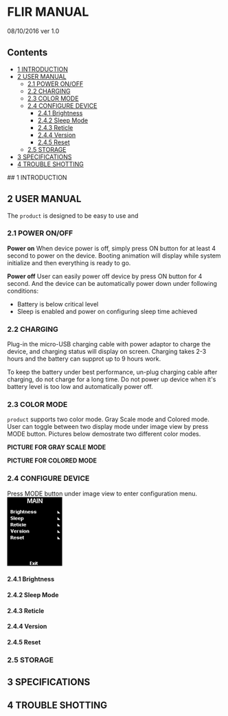 # FLIR MANUAL
08/10/2016
ver 1.0


## Contents
* [1 INTRODUCTION](#id-section1)
* [2 USER MANUAL]()
	* [2.1 POWER ON/OFF]()
	* [2.2 CHARGING]()
	* [2.3 COLOR MODE]()
	* [2.4 CONFIGURE DEVICE]()
		* [2.4.1 Brightness]()
		* [2.4.2 Sleep Mode]()
		* [2.4.3 Reticle]()
		* [2.4.4 Version]()
		* [2.4.5 Reset]()
	* [2.5 STORAGE]()
* [3 SPECIFICATIONS]()
* [4 TROUBLE SHOTTING]()

<div id='id-section1'/>
## 1 INTRODUCTION

## 2 USER MANUAL
The `product` is designed to be easy to use and

### 2.1 POWER ON/OFF
**Power on**
When device power is off, simply press ON button for at least 4 second to power on the device. Booting animation will display while system initialize and then everything is ready to go.

**Power off**
User can easily power off device by press ON button for 4 second. And the device can be automatically power down under following conditions:
* Battery is below critical level
* Sleep is enabled and power on configuring sleep time achieved

### 2.2 CHARGING
Plug-in the micro-USB charging cable with power adaptor to charge the device, and charging status will display on screen. Charging takes 2-3 hours and the battery can supprot up to 9 hours work.

To keep the battery under best performance, un-plug charging cable after charging, do not charge for a long time. Do not power up device when it's battery level is too low and automatically power off.

### 2.3 COLOR MODE
`product` supports two color mode. Gray Scale mode and Colored mode. User can toggle between two display mode under image view by press MODE button. Pictures below demostrate two different color modes.

**PICTURE FOR GRAY SCALE MODE**

**PICTURE FOR COLORED MODE**

### 2.4 CONFIGURE DEVICE
Press MODE button under image view to enter configuration menu.
![](https://github.com/uestc-maddog/Flir_Camera/blob/master/Flir%20Doc/picture/content.bmp)

#### 2.4.1 Brightness

#### 2.4.2 Sleep Mode

#### 2.4.3 Reticle

#### 2.4.4 Version

#### 2.4.5 Reset

### 2.5 STORAGE

## 3 SPECIFICATIONS

## 4 TROUBLE SHOTTING
